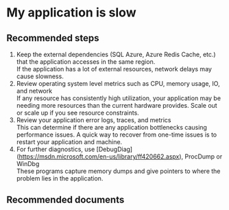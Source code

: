# My application is slow

## **Recommended steps**
1.	Keep the external dependencies (SQL Azure, Azure Redis Cache, etc.) that the application accesses in the same region. <br>
If the application has a lot of external resources, network delays may cause slowness.
2.	Review operating system level metrics such as CPU, memory usage, IO, and network <br>
If any resource has consistently high utilization, your application may be needing more resources than the current hardware provides. Scale out or scale up if you see resource constraints. 
3.	Review your application error logs, traces, and metrics <br>
This can determine if there are any application bottlenecks causing performance issues. A quick way to recover from one-time issues is to restart your application and machine.
4.	For further diagnostics, use [DebugDiag] (https://msdn.microsoft.com/en-us/library/ff420662.aspx), ProcDump or WinDbg <br> 
These programs capture memory dumps and give pointers to where the problem lies in the application.

## **Recommended documents**